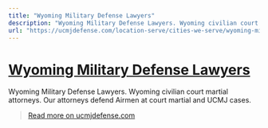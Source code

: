 ```yaml
---
title: "Wyoming Military Defense Lawyers"
description: "Wyoming Military Defense Lawyers. Wyoming civilian court martial attorneys. Our attorneys defend Airmen at court martial and UCMJ cases."
url: "https://ucmjdefense.com/location-serve/cities-we-serve/wyoming-military-defense-lawyers.html"
---
```


# [Wyoming Military Defense Lawyers](https://ucmjdefense.com/location-serve/cities-we-serve/wyoming-military-defense-lawyers.html)

Wyoming Military Defense Lawyers. Wyoming civilian court martial attorneys. Our attorneys defend Airmen at court martial and UCMJ cases.

> [Read more on ucmjdefense.com](https://ucmjdefense.com/location-serve/cities-we-serve/wyoming-military-defense-lawyers.html)
